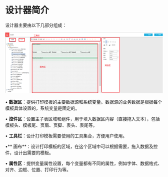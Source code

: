 # 设计器简介

设计器主要由以下几部分组成：

![](/articles/print/1-/images/image5.png)
 
• **数据区**：提供打印模板的主要数据源和系统变量。数据源的业务数据是根据每个模板具体设置的，系统变量是固定的。

• **控件区**：设置主子表区域和组件，用于填入数据区内容（直接拖入文本），包括模板头、模板尾、页眉、页脚、表头、表尾等。

• **工具栏**：设计打印模板需要使用的工具集合，方便用户使用。

•** 画布**：设计打印模板的区域，在这个区域中可以根据需要，拖入数据及控件，设计出需要的模板。

• **属性区**：提供变量属性设置，每个变量都有不同的属性，例如字体、数据格式、对齐、边框、位置、打印行为等。
